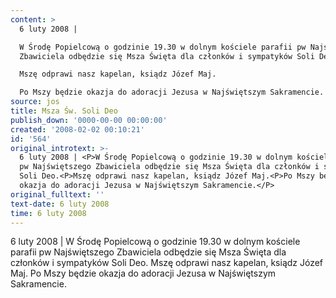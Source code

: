 ```yaml
---
content: >
  6 luty 2008 | 

  W Środę Popielcową o godzinie 19.30 w dolnym kościele parafii pw Najświętszego
  Zbawiciela odbędzie się Msza Święta dla członków i sympatyków Soli Deo.

  Mszę odprawi nasz kapelan, ksiądz Józef Maj.

  Po Mszy będzie okazja do adoracji Jezusa w Najświętszym Sakramencie.
source: jos
title: Msza Św. Soli Deo
publish_down: '0000-00-00 00:00:00'
created: '2008-02-02 00:10:21'
id: '564'
original_introtext: >-
  6 luty 2008 | <P>W Środę Popielcową o godzinie 19.30 w dolnym kościele parafii
  pw Najświętszego Zbawiciela odbędzie się Msza Święta dla członków i sympatyków
  Soli Deo.<P>Mszę odprawi nasz kapelan, ksiądz Józef Maj.<P>Po Mszy będzie
  okazja do adoracji Jezusa w Najświętszym Sakramencie.</P>
original_fulltext: ''
text-date: 6 luty 2008
time: 6 luty 2008
---
```

6 luty 2008 | 
W Środę Popielcową o godzinie 19.30 w dolnym kościele parafii pw Najświętszego Zbawiciela odbędzie się Msza Święta dla członków i sympatyków Soli Deo.
Mszę odprawi nasz kapelan, ksiądz Józef Maj.
Po Mszy będzie okazja do adoracji Jezusa w Najświętszym Sakramencie.


<!--{{json:{"created_date":"2008-02-02 00:10:21","publish_down":"0000-00-00 00:00:00","id":"564"}}}-->